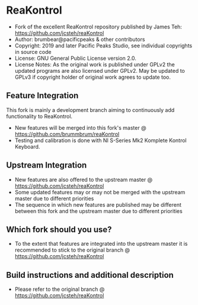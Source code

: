 # ReaKontrol
- Fork of the excellent ReaKontrol repository published by James Teh: https://github.com/jcsteh/reaKontrol
- Author: brumbear@pacificpeaks & other contributors
- Copyright: 2019 and later Pacific Peaks Studio, see individual copyrights in source code
- License: GNU General Public License version 2.0.
- License Notes: As the original work is published under GPLv2 the updated programs are also licensed under GPLv2. May be updated to GPLv3 if copyright holder of original work agrees to update too.

## Feature Integration
This fork is mainly a development branch aiming to continuously add functionality to ReaKontrol. 
- New features will be merged into this fork's master @ https://github.com/brummbrum/reaKontrol
- Testing and calibration is done with NI S-Series Mk2 Komplete Kontrol Keyboard.

## Upstream Integration
- New features are also offered to the upstream master @ https://github.com/jcsteh/reaKontrol
- Some updated features may or may not be merged with the upstream master due to different priorities
- The sequence in which new features are published may be different between this fork and the upstream master due to different priorities

## Which fork should you use?
- To the extent that features are integrated into the upstream master it is recommended to stick to the original branch @ https://github.com/jcsteh/reaKontrol

## Build instructions and additional description
- Please refer to the original branch @ https://github.com/jcsteh/reaKontrol
